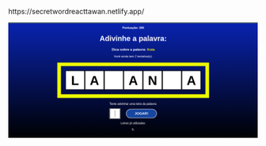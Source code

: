 <p>https://secretwordreacttawan.netlify.app/ </p>

<p align="center">
<img src="src/assets/screen.png">
</p>
